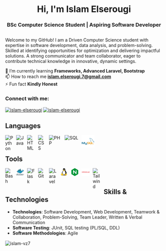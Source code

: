 ## <h1 align="center">Hi, I'm Islam Elserougi</h1>
<h3 align="center">BSc Computer Science Student | Aspiring Software Developer</h3>

##
Welcome to my GitHub!
I am a Driven Computer Science student with expertise in software development, data analysis, and problem-solving. Skilled at identifying opportunities for optimization and delivering impactful solutions. A strong communicator and team collaborator, eager to contribute technical knowledge in innovative, dynamic settings.

🌱 I’m currently learning **Frameworks, Advanced Laravel, Bootstrap** <br />
📫 How to reach me **islam.elserougi.7@gmail.com** <br />
⚡ Fun fact **Kindly Honest** 

<h3 align="left">Connect with me:</h3>
<p align="left">
<a href="https://linkedin.com/in/islam-elserougi" target="blank"><img align="center" src="https://raw.githubusercontent.com/rahuldkjain/github-profile-readme-generator/master/src/images/icons/Social/linked-in-alt.svg" alt="islam-elserougi" height="30" width="40" /></a>
<a href="https://github.com/islam-vz7" target="blank"><img align="center" src="https://cdn.jsdelivr.net/npm/simple-icons@3.0.1/icons/github.svg" alt="islam-elserougi" height="30" width="40" /></a>
</p>


## Languages

<img align="left" alt="Python" width="25px" style="padding-right:10px;" src="https://s3.dualstack.us-east-2.amazonaws.com/pythondotorg-assets/media/files/python-logo-only.svg" />
<img align="left" alt="Java" width="25px" style="padding-right:10px;" src="https://upload.wikimedia.org/wikipedia/en/3/30/Java_programming_language_logo.svg" />
<img align="left" alt="HTML" width="25px" style="padding-right:10px;" src="https://upload.wikimedia.org/wikipedia/commons/3/38/HTML5_Badge.svg" />
<img align="left" alt="CSS" width="25px" style="padding-right:10px;" src="https://upload.wikimedia.org/wikipedia/commons/6/62/CSS3_logo.svg" />
<img align="left" alt="PHP" width="40px" style="padding-right:10px;" src="https://upload.wikimedia.org/wikipedia/commons/2/27/PHP-logo.svg" />
<img align="left" alt="SQL" width="45px" style="padding-right:10px;" src="https://upload.wikimedia.org/wikipedia/commons/d/d7/Sql_data_base_with_logo.svg" />
<img align="left" alt="MySQL" width="40px" style="padding-right:10px;" src="https://raw.githubusercontent.com/devicons/devicon/master/icons/mysql/mysql-original-wordmark.svg" />


<br /><br />

## Tools

<img align="left" alt="Bash" width="25px" style="padding-right:10px;" src="https://www.vectorlogo.zone/logos/gnu_bash/gnu_bash-icon.svg" />
<img align="left" alt="Docker" width="25px" style="padding-right:10px;" src="https://raw.githubusercontent.com/devicons/devicon/master/icons/docker/docker-original-wordmark.svg" />
<img align="left" alt="Flask" width="25px" style="padding-right:10px;" src="https://icon.icepanel.io/Technology/png-shadow-512/Flask.png" />
<img align="left" alt="Git" width="25px" style="padding-right:10px;" src="https://www.vectorlogo.zone/logos/git-scm/git-scm-icon.svg" />
<img align="left" alt="Laravel" width="25px" style="padding-right:10px;" src="https://cdn.worldvectorlogo.com/logos/laravel-2.svg" />
<img align="left" alt="Linux" width="25px" style="padding-right:10px;" src="https://raw.githubusercontent.com/devicons/devicon/master/icons/linux/linux-original.svg" />
<img align="left" alt="NGINX" width="25px" style="padding-right:10px;" src="https://raw.githubusercontent.com/devicons/devicon/master/icons/nginx/nginx-original.svg" />
<img align="left" alt="Oracle" width="25px" style="padding-right:10px;" src="https://raw.githubusercontent.com/devicons/devicon/master/icons/oracle/oracle-original.svg" />
<img align="left" alt="Tailwind" width="25px" style="padding-right:10px;" src="https://www.vectorlogo.zone/logos/tailwindcss/tailwindcss-icon.svg" />



<br /><br />


## Skills & Technologies 
- **Technologies**: Software Development, Web Development, Teamwork & Collaboration, Problem-Solving, Team Leader, Written & Verbal Communication
- **Software Testing**: JUnit, SQL testing (PL/SQL, DDL)
- **Software Methodologies**: Agile


<p><img align="center" src="https://github-readme-stats.vercel.app/api/top-langs?username=islam-vz7&show_icons=true&theme=onedark&title_color=3abbb9&locale=en&layout=compact" alt="islam-vz7" /></p>

